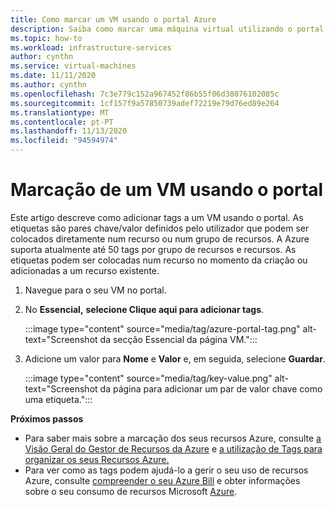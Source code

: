 ```yaml
---
title: Como marcar um VM usando o portal Azure
description: Saiba como marcar uma máquina virtual utilizando o portal Azure.
ms.topic: how-to
ms.workload: infrastructure-services
author: cynthn
ms.service: virtual-machines
ms.date: 11/11/2020
ms.author: cynthn
ms.openlocfilehash: 7c3e779c152a967452f86b55f06d38076102085c
ms.sourcegitcommit: 1cf157f9a57850739adef72219e79d76ed89e264
ms.translationtype: MT
ms.contentlocale: pt-PT
ms.lasthandoff: 11/13/2020
ms.locfileid: "94594974"
---
```

# <a name="tagging-a-vm-using-the-portal"></a>Marcação de um VM usando o portal

Este artigo descreve como adicionar tags a um VM usando o portal. As etiquetas são pares chave/valor definidos pelo utilizador que podem ser colocados diretamente num recurso ou num grupo de recursos. A Azure suporta atualmente até 50 tags por grupo de recursos e recursos. As etiquetas podem ser colocadas num recurso no momento da criação ou adicionadas a um recurso existente.


1. Navegue para o seu VM no portal.
1. No **Essencial,** **selecione Clique aqui para adicionar tags**.

    :::image type="content" source="media/tag/azure-portal-tag.png" alt-text="Screenshot da secção Essencial da página VM.":::

1. Adicione um valor para **Nome** e **Valor** e, em seguida, selecione **Guardar**.

    :::image type="content" source="media/tag/key-value.png" alt-text="Screenshot da página para adicionar um par de valor chave como uma etiqueta.":::



**Próximos passos**

- Para saber mais sobre a marcação dos seus recursos Azure, consulte [a Visão Geral do Gestor de Recursos da Azure](../azure-resource-manager/management/overview.md) e [a utilização de Tags para organizar os seus Recursos Azure.](../azure-resource-manager/management/tag-resources.md)
- Para ver como as tags podem ajudá-lo a gerir o seu uso de recursos Azure, consulte [compreender o seu Azure Bill](../cost-management-billing/understand/review-individual-bill.md) e obter informações sobre o seu consumo de recursos Microsoft [Azure](../cost-management-billing/manage/usage-rate-card-overview.md).